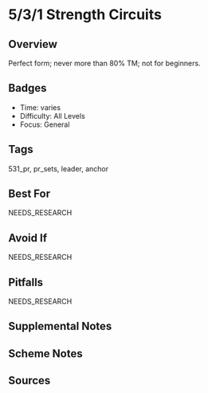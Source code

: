 # 5/3/1 Strength Circuits


## Overview
Perfect form; never more than 80% TM; not for beginners.

## Badges
- Time: varies
- Difficulty: All Levels
- Focus: General

## Tags
531_pr, pr_sets, leader, anchor

## Best For
NEEDS_RESEARCH

## Avoid If
NEEDS_RESEARCH

## Pitfalls
NEEDS_RESEARCH

## Supplemental Notes


## Scheme Notes


## Sources

